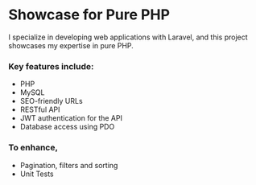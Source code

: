 # Showcase for Pure PHP

I specialize in developing web applications with Laravel, and this project showcases my expertise in pure PHP.

### Key features include:

- PHP
- MySQL
- SEO-friendly URLs
- RESTful API
- JWT authentication for the API
- Database access using PDO

### To enhance,

- Pagination, filters and sorting
- Unit Tests
